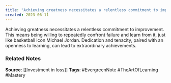 ```yaml
---
title: "Achieving greatness necessitates a relentless commitment to improvement"
created: 2023-06-11
---
```


Achieving greatness necessitates a relentless commitment to improvement. This means being willing to repeatedly confront failure and learn from it, just like basketball icon Michael Jordan. Dedication and tenacity, paired with an openness to learning, can lead to extraordinary achievements.

### Related Notes
**Source**: [[Investment in loss]]
**Tags**: #EvergreenNote #TheArtOfLearning #Mastery
